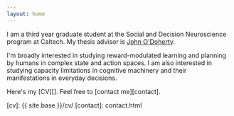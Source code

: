 ```yaml
---
layout: home
---
```



I am a third year graduate student at the Social and Decision Neuroscience program at Caltech. My thesis advisor is [John O'Doherty][olab].

I'm broadly interested in studying reward-modulated learning and planning by humans in complex state and action spaces. I am also interested in studying capacity limitations in cognitive machinery and their manifestations in everyday decisions.

Here's my [CV][]. Feel free to [contact me][contact].

[olab]: http://olab.caltech.edu/
[caltech]: http://www.caltech.edu/
[sdn]: https://www.hss.caltech.edu/graduate-studies/social-and-decision-neuroscience-phd-program
[chen]: https://www.cheninstitute.org/programs-funding/supporting-scientists/graduate-fellows-2021-2022 
[cv]: {{ site.base }}/cv/
[contact]: contact.html
